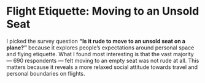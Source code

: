 # Flight Etiquette: Moving to an Unsold Seat 
I picked the survey question **“Is it rude to move to an unsold seat on a plane?”** because it explores people’s expectations around personal space and flying etiquette. What I found most interesting is that the vast majority — 690 respondents — felt moving to an empty seat was not rude at all. This matters because it reveals a more relaxed social attitude towards travel and personal boundaries on flights.
